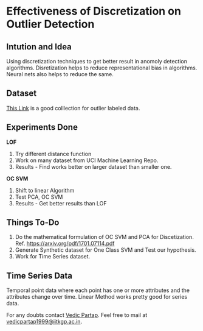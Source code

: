 # Effectiveness of Discretization on Outlier Detection #
## Intution and Idea ##
Using discretization techniques to get better result in anomoly detection algorithms. Disretization helps to reduce representational bias in algorithms. 
Neural nets also helps to reduce the same. 
## Dataset ##
[This Link](http://odds.cs.stonybrook.edu/) is a good colllection for outlier labeled data. 
## Experiments Done ##
 **LOF**
  1. Try different distance function
  2. Work on many dataset from UCI Machine Learning Repo.
  3. Results - Find works better on larger dataset than smaller one. 
  
 **OC SVM**
  1. Shift to linear Algorithm
  2. Test PCA, OC SVM 
  3. Results - Get better results than LOF
  
## Things To-Do ##
1. Do the mathematical formulation of OC SVM and PCA for Discetization. Ref. https://arxiv.org/pdf/1701.07114.pdf
2. Generate Synthetic dataset for One Class SVM and Test our hypothesis.
3. Work for Time Series dataset.

## Time Series Data ##
Temporal point data where each point has one or more attributes and the attributes change over time. Linear Method works pretty good for series data. 

For any doubts contact [Vedic Partap](http://cse.iitkgp.ac.in/~vedicp/). Feel free to mail at <vedicpartap1999@iitkgp.ac.in>. 
